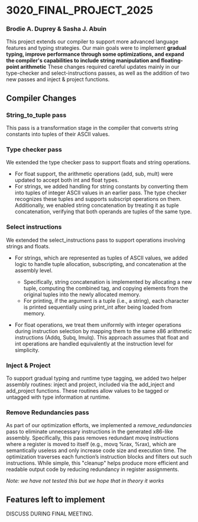 # 3020_FINAL_PROJECT_2025
### Brodie A. Duprey & Sasha J. Abuin
This project extends our compiler to support more advanced language features and typing strategies. Our main goals were to implement **gradual typing, improve performance through some optimizations, and expand the compiler's capabilities to include string manipulation and floating-point arithmetic** These changes required careful updates mainly in our type-checker and select-instructions passes, as well as the addition of two new passes and inject & project functions. 

## Compiler Changes
### String_to_tuple pass
This pass is a transformation stage in the compiler that converts string constants into tuples of their ASCII values. 

### Type checker pass
We extended the type checker pass to support floats and string operations. 
* For float support, the arithmetic operations (add, sub, mult) were updated to accept both int and float types.
* For strings, we added handling for string constants by converting them into tuples of integer ASCII values in an earlier pass. The type checker recognizes these tuples and supports subscript operations on them. Additionally, we enabled string concatenation by treating it as tuple concatenation, verifying that both operands are tuples of the same type. 

### Select instructions 
We extended the select_instructions pass to support operations involving strings and floats. 

* For strings, which are represented as tuples of ASCII values, we added logic to handle tuple allocation, subscripting, and concatenation at the assembly level.
  * Specifically, string concatenation is implemented by allocating a new tuple, computing the combined tag, and copying elements from the original tuples into the newly allocated memory.
  * For printing, if the argument is a tuple (i.e., a string), each character is printed sequentially using print_int after being loaded from memory.
  
* For float operations, we treat them uniformly with integer operations during instruction selection by mapping them to the same x86 arithmetic instructions (Addq, Subq, Imulq). This approach assumes that float and int operations are handled equivalently at the instruction level for simplicity.

### Inject & Project
To support gradual typing and runtime type tagging, we added two helper assembly routines: inject and project, included via the add_inject and add_project functions. These routines allow values to be tagged or untagged with type information at runtime. 

### Remove Redundancies pass
As part of our optimization efforts, we implemented a *remove_redundancies* pass to eliminate unnecessary instructions in the generated x86-like assembly. Specifically, this pass removes redundant *movq* instructions where a register is moved to itself (e.g., movq %rax, %rax), which are semantically useless and only increase code size and execution time. The optimization traverses each function’s instruction blocks and filters out such instructions. While simple, this "cleanup" helps produce more efficient and readable output code by reducing redundancy in register assignments.

*Note: we have not tested this but we hope that in theory it works* 

## Features left to implement
DISCUSS DURING FINAL MEETING. 

